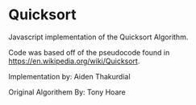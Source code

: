# Quicksort

Javascript implementation of the Quicksort Algorithm. 


Code was based off of the pseudocode found in https://en.wikipedia.org/wiki/Quicksort.

Implementation by: Aiden Thakurdial

Original Algorithem By: Tony Hoare
